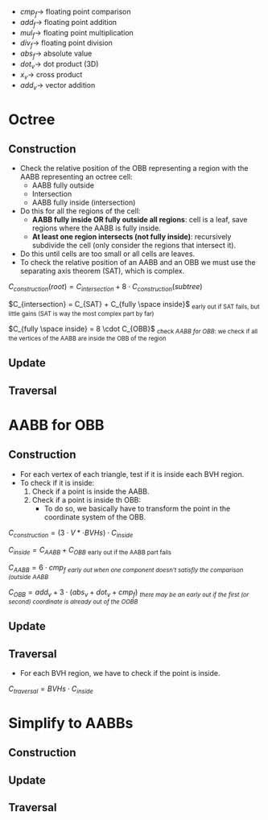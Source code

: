 - $cmp_f \longrightarrow$ floating point comparison
- $add_f \longrightarrow$ floating point addition
- $mul_f \longrightarrow$ floating point multiplication
- $div_f \longrightarrow$ floating point division
- $abs_f \longrightarrow$ absolute value
- $dot_v \longrightarrow$ dot product (3D)
- $x_v \longrightarrow$ cross product
- $add_v \longrightarrow$ vector addition


# Octree
## Construction
- Check the relative position of the OBB representing a region with the AABB representing an octree cell:
  - AABB fully outside
  - Intersection
  - AABB fully inside (intersection)
- Do this for all the regions of the cell:
  - **AABB fully inside OR fully outside all regions**: cell is a leaf, save regions where the AABB is fully inside.
  - **At least one region intersects (not fully inside)**: recursively subdivide the cell (only consider the regions that intersect it).
- Do this until cells are too small or all cells are leaves.
- To check the relative position of an AABB and an OBB we must use the separating axis theorem (SAT), which is complex.

$C_{construction}(root) = C_{intersection} + 8 \cdot C_{construction}(subtree)$

$C_{intersection} = C_{SAT} + C_{fully \space inside}$ <sub>early out if SAT fails, but little gains (SAT is way the most complex part by far)</sub>

$C_{fully \space inside} = 8 \cdot C_{OBB}$ <sub>check *AABB for OBB*: we check if all the vertices of the AABB are inside the OBB of the region</sub>


## Update

## Traversal

# AABB for OBB
## Construction
- For each vertex of each triangle, test if it is inside each BVH region.
- To check if it is inside:
  1. Check if a point is inside the AABB.
  2. Check if a point is inside th OBB:
     - To do so, we basically have to transform the point in the coordinate system of the OBB. 

$C_{construction} = (3 \cdot V * \cdot BVHs) \cdot C_{inside}$

$C_{inside} = C_{AABB} + C_{OBB}$ <sub>early out if the AABB part fails</sub>

$C_{AABB} = 6 \cdot cmp_f$ <sub>*early out when one component doesn't satisfly the comparison (outside AABB*</sub>

$C_{OBB} = add_v + 3 \cdot (abs_v + dot_v + cmp_f)$ <sub>*there may be an early out if the first (or second) coordinate is already out of the OOBB*</sub>

## Update

## Traversal
- For each BVH region, we have to check if the point is inside.

$C_{traversal} = BVHs \cdot C_{inside}$


# Simplify to AABBs
## Construction

## Update

## Traversal
